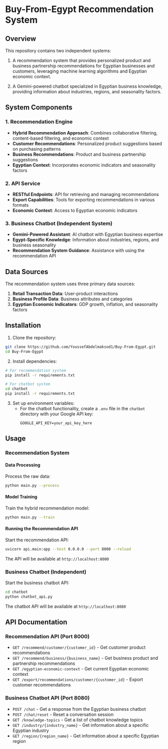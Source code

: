 # Buy-From-Egypt Recommendation System

## Overview

This repository contains two independent systems:

1. A recommendation system that provides personalized product and business partnership recommendations for Egyptian businesses and customers, leveraging machine learning algorithms and Egyptian economic context.

2. A Gemini-powered chatbot specialized in Egyptian business knowledge, providing information about industries, regions, and seasonality factors.

## System Components

### 1. Recommendation Engine
- **Hybrid Recommendation Approach**: Combines collaborative filtering, content-based filtering, and economic context
- **Customer Recommendations**: Personalized product suggestions based on purchasing patterns
- **Business Recommendations**: Product and business partnership suggestions
- **Egyptian Context**: Incorporates economic indicators and seasonality factors

### 2. API Service
- **RESTful Endpoints**: API for retrieving and managing recommendations
- **Export Capabilities**: Tools for exporting recommendations in various formats
- **Economic Context**: Access to Egyptian economic indicators

### 3. Business Chatbot (Independent System)
- **Gemini-Powered Assistant**: AI chatbot with Egyptian business expertise
- **Egypt-Specific Knowledge**: Information about industries, regions, and business seasonality
- **Recommendation System Guidance**: Assistance with using the recommendation API

## Data Sources

The recommendation system uses three primary data sources:

1. **Retail Transaction Data**: User-product interactions
2. **Business Profile Data**: Business attributes and categories
3. **Egyptian Economic Indicators**: GDP growth, inflation, and seasonality factors

## Installation

1. Clone the repository:
```bash
git clone https://github.com/YoussefAbdelmaksod1/Buy-From-Egypt.git
cd Buy-From-Egypt
```

2. Install dependencies:
```bash
# For recommendation system
pip install -r requirements.txt

# For chatbot system
cd chatbot
pip install -r requirements.txt
```

3. Set up environment variables:
   - For the chatbot functionality, create a `.env` file in the `chatbot` directory with your Google API key:
     ```
     GOOGLE_API_KEY=your_api_key_here
     ```

## Usage

### Recommendation System

#### Data Processing

Process the raw data:

```bash
python main.py --process
```

#### Model Training

Train the hybrid recommendation model:

```bash
python main.py --train
```

#### Running the Recommendation API

Start the recommendation API:

```bash
uvicorn api.main:app --host 0.0.0.0 --port 8000 --reload
```

The API will be available at `http://localhost:8000`

### Business Chatbot (Independent)

Start the business chatbot API:

```bash
cd chatbot
python chatbot_api.py
```

The chatbot API will be available at `http://localhost:8080`

## API Documentation

### Recommendation API (Port 8000)

- `GET /recommend/customer/{customer_id}` - Get customer product recommendations
- `GET /recommend/business/{business_name}` - Get business product and partnership recommendations
- `GET /egyptian-economic-context` - Get current Egyptian economic context
- `GET /export/recommendations/customer/{customer_id}` - Export customer recommendations

### Business Chatbot API (Port 8080)

- `POST /chat` - Get a response from the Egyptian business chatbot
- `POST /chat/reset` - Reset a conversation session
- `GET /knowledge-topics` - Get a list of chatbot knowledge topics
- `GET /industry/{industry_name}` - Get information about a specific Egyptian industry
- `GET /region/{region_name}` - Get information about a specific Egyptian region 